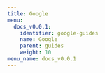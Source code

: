 ```yaml
---
title: Google
menu:
  docs_v0.0.1:
    identifier: google-guides
    name: Google
    parent: guides
    weight: 10
menu_name: docs_v0.0.1
---
```


